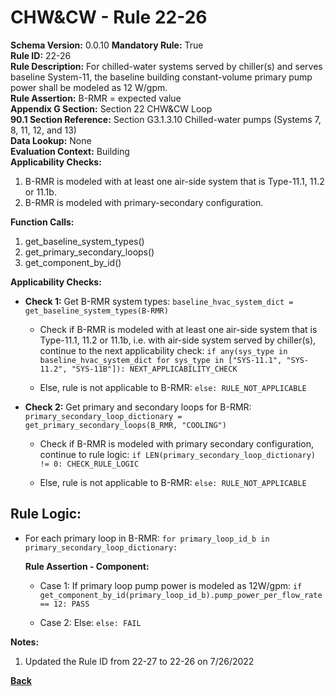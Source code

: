 
# CHW&CW - Rule 22-26  

**Schema Version:** 0.0.10 **Mandatory Rule:** True  
**Rule ID:** 22-26  
**Rule Description:** For chilled-water systems served by chiller(s) and serves baseline System-11, the baseline building constant-volume primary pump power shall be modeled as 12 W/gpm.  
**Rule Assertion:** B-RMR = expected value  
**Appendix G Section:** Section 22 CHW&CW Loop  
**90.1 Section Reference:** Section G3.1.3.10 Chilled-water pumps (Systems 7, 8, 11, 12, and 13)  
**Data Lookup:** None  
**Evaluation Context:** Building  
**Applicability Checks:**  

1. B-RMR is modeled with at least one air-side system that is Type-11.1, 11.2 or 11.1b.
2. B-RMR is modeled with primary-secondary configuration.

**Function Calls:**  

1. get_baseline_system_types()
2. get_primary_secondary_loops()
3. get_component_by_id()

**Applicability Checks:**  

- **Check 1:** Get B-RMR system types: `baseline_hvac_system_dict = get_baseline_system_types(B-RMR)`

  - Check if B-RMR is modeled with at least one air-side system that is Type-11.1, 11.2 or 11.1b, i.e. with air-side system served by chiller(s), continue to the next applicability check: `if any(sys_type in baseline_hvac_system_dict for sys_type in ["SYS-11.1", "SYS-11.2", "SYS-11B"]): NEXT_APPLICABILITY_CHECK`
  
  - Else, rule is not applicable to B-RMR: `else: RULE_NOT_APPLICABLE`

- **Check 2:** Get primary and secondary loops for B-RMR: `primary_secondary_loop_dictionary = get_primary_secondary_loops(B_RMR, "COOLING")`

  - Check if B-RMR is modeled with primary secondary configuration, continue to rule logic: `if LEN(primary_secondary_loop_dictionary) != 0: CHECK_RULE_LOGIC`

  - Else, rule is not applicable to B-RMR: `else: RULE_NOT_APPLICABLE`

## Rule Logic:

- For each primary loop in B-RMR: `for primary_loop_id_b in primary_secondary_loop_dictionary:`

  **Rule Assertion - Component:**

  - Case 1: If primary loop pump power is modeled as 12W/gpm: `if get_component_by_id(primary_loop_id_b).pump_power_per_flow_rate == 12: PASS`

  - Case 2: Else: `else: FAIL`

**Notes:**

1. Updated the Rule ID from 22-27 to 22-26 on 7/26/2022

**[Back](../_toc.md)**
